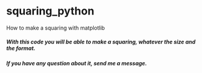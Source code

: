 # squaring_python
How to make a squaring with matplotlib

##### With this code you will be able to make a squaring, whatever the size and the format.

##### If you have any question about it, send me a message.
